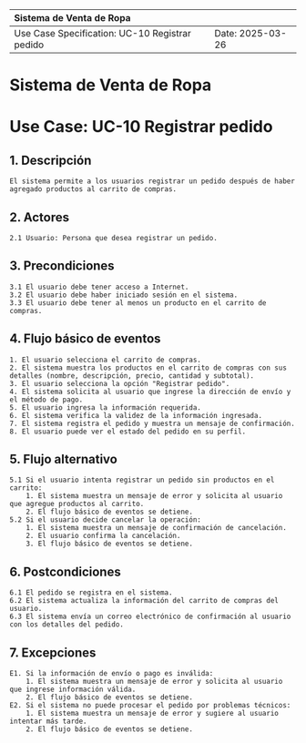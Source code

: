 | Sistema de Venta de Ropa |  |
| :--------- | --------- |
| Use Case Specification: UC-10 Registrar pedido | Date: 2025-03-26 |

# Sistema de Venta de Ropa
# Use Case: UC-10 Registrar pedido

## 1. Descripción
    El sistema permite a los usuarios registrar un pedido después de haber agregado productos al carrito de compras.

## 2. Actores
    2.1 Usuario: Persona que desea registrar un pedido.

## 3. Precondiciones
    3.1 El usuario debe tener acceso a Internet.
    3.2 El usuario debe haber iniciado sesión en el sistema.
    3.3 El usuario debe tener al menos un producto en el carrito de compras.

## 4. Flujo básico de eventos
    1. El usuario selecciona el carrito de compras.
    2. El sistema muestra los productos en el carrito de compras con sus detalles (nombre, descripción, precio, cantidad y subtotal).
    3. El usuario selecciona la opción "Registrar pedido".
    4. El sistema solicita al usuario que ingrese la dirección de envío y el método de pago.
    5. El usuario ingresa la información requerida.
    6. El sistema verifica la validez de la información ingresada.
    7. El sistema registra el pedido y muestra un mensaje de confirmación.
    8. El usuario puede ver el estado del pedido en su perfil.

## 5. Flujo alternativo
    5.1 Si el usuario intenta registrar un pedido sin productos en el carrito:
        1. El sistema muestra un mensaje de error y solicita al usuario que agregue productos al carrito.
        2. El flujo básico de eventos se detiene.
    5.2 Si el usuario decide cancelar la operación:
        1. El sistema muestra un mensaje de confirmación de cancelación.
        2. El usuario confirma la cancelación.
        3. El flujo básico de eventos se detiene.

## 6. Postcondiciones
    6.1 El pedido se registra en el sistema.
    6.2 El sistema actualiza la información del carrito de compras del usuario.
    6.3 El sistema envía un correo electrónico de confirmación al usuario con los detalles del pedido.

## 7. Excepciones
    E1. Si la información de envío o pago es inválida:
        1. El sistema muestra un mensaje de error y solicita al usuario que ingrese información válida.
        2. El flujo básico de eventos se detiene.
    E2. Si el sistema no puede procesar el pedido por problemas técnicos:
        1. El sistema muestra un mensaje de error y sugiere al usuario intentar más tarde.
        2. El flujo básico de eventos se detiene.
